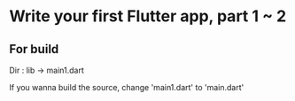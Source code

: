 # Write your first Flutter app, part 1 ~ 2

## For build

Dir : lib -> main1.dart

If you wanna build the source, change 'main1.dart' to 'main.dart'